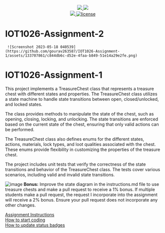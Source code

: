 <p align="center">
	<a href="https://github.com/GwGibson/IOT1026-Assignment-2/actions/workflows/ci.yml">
    <img src="https://github.com/GwGibson/IOT1026-Assignment-2/actions/workflows/ci.yml/badge.svg"/>
    </a>
	<a href="https://github.com/GwGibson/IOT1026-Assignment-2/actions/workflows/formatting.yml">
    <img src="https://github.com/GwGibson/IOT1026-Assignment-2/actions/workflows/formatting.yml/badge.svg"/>
	<br/>
    <a href="https://codecov.io/gh/GwGibson/IOT1026-Assignment-2" > 
    <img src="https://codecov.io/gh/GwGibson/IOT1026-Assignment-2/branch/main/graph/badge.svg?token=JS0857X5JD"/>
	<img title="MIT License" alt="license" src="https://img.shields.io/badge/license-MIT-informational?style=flat-square">		
    </a>
</p>

# IOT1026-Assignment-2

     ![Screenshot 2023-05-18 040539](https://github.com/gourav263587/IOT1026-Assignment-1/assets/133707861/c844db6c-d52e-4faa-b849-51e14a29e2fe.png)
                 



# IOT1026-Assignment-1
This project implements a TreasureChest class that represents a treasure chest with different states and properties. The TreasureChest class utilizes a state machine to handle state transitions between open, closed/unlocked, and locked states.

The class provides methods to manipulate the state of the chest, such as opening, closing, locking, and unlocking. The state transitions are enforced based on the current state of the chest, ensuring that only valid actions can be performed.

The TreasureChest class also defines enums for the different states, actions, materials, lock types, and loot qualities associated with the chest. These enums provide flexibility in customizing the properties of the treasure chest.

The project includes unit tests that verify the correctness of the state transitions and behavior of the TreasureChest class. The tests cover various scenarios, including valid and invalid state transitions.
        
        
![image](https://github.com/gourav263587/IOT1026-Assignment-1/assets/133707861/acb32d0c-897a-4add-aef7-e714f6b2a2df)
**Bonus:** Improve the state diagram in the instructions.md file to use treasure chests and make a pull request to receive a 1% bonus. If multiple students make a pull request, the request I incorporate into the assignment will receive a 2% bonus. Ensure your pull request does not incorporate any other changes.

[Assignment Instructions](docs/instructions.md)  
[How to start coding](docs/how-to-use.md)  
[How to update status badges](docs/how-to-update-badges.md)
